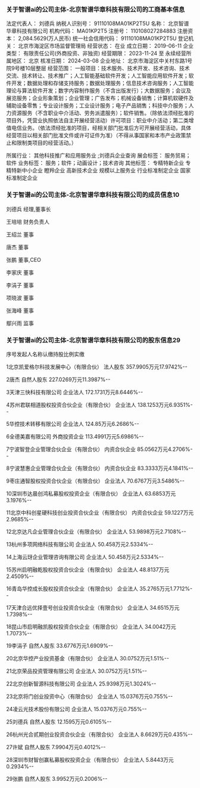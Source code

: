 ### 关于智谱ai的公司主体-北京智谱华章科技有限公司的工商基本信息
法定代表人：	刘德兵
纳税人识别号：	91110108MA01KP2T5U
名称：	北京智谱华章科技有限公司
机构代码：	MA01KP2T5
注册号：	110108027284883
注册资本：	2,084.5629(万人民币)
统一社会信用代码：	91110108MA01KP2T5U
登记机关：	北京市海淀区市场监督管理局
经营状态：	在业
成立日期：	2019-06-11
企业类型：	有限责任公司(外商投资、非独资)
经营期限：	2023-11-24 至 永续经营所属地区：	北京
核准日期：	2024-03-08
企业地址：	北京市海淀区中关村东路1号院9号楼10层整层
经营范围：	一般项目：技术服务、技术开发、技术咨询、技术交流、技术转让、技术推广；人工智能基础软件开发；人工智能应用软件开发；软件开发；数据处理和存储支持服务；数据处理服务；信息技术咨询服务；人工智能理论与算法软件开发；数字内容制作服务（不含出版发行）；大数据服务；会议及展览服务；企业形象策划；企业管理；广告发布；机械设备销售；计算机软硬件及辅助设备零售；专业设计服务；工业设计服务；电子产品销售；科技中介服务；人力资源服务（不含职业中介活动、劳务派遣服务）；软件销售。（除依法须经批准的项目外，凭营业执照依法自主开展经营活动）许可项目：职业中介活动；第二类增值电信业务。（依法须经批准的项目，经相关部门批准后方可开展经营活动，具体经营项目以相关部门批准文件或许可证件为准）（不得从事国家和本市产业政策禁止和限制类项目的经营活动。）

所属行业：	其他科技推广和应用服务业 ;刘德兵企业查询
展会标签：	服务贸易；软件
业务标签：	服务；软件；动画设计；技术咨询
其他标签：
专精特新企业
专精特新中小企业
瞪羚企业
高新技术企业
规模以上服务业
行业标准制定企业
国家标准制定企业


### 关于智谱ai的公司主体-北京智谱华章科技有限公司的成员信息10
刘德兵
经理,董事长

王培培
财务负责人

王绍兰
董事

唐杰
董事

张鹏
董事,CEO

李家庆
董事

李涓子
董事

项晓波
董事

张海峰
董事

鄢兴雨
监事

### 关于智谱ai的公司主体-北京智谱华章科技有限公司的股东信息29
序号发起人名称认缴持股比例实缴

1北京凯爱格尔科技发展中心（有限合伙）
法人股东
357.9905万元17.9742%--

2唐杰
自然人股东
227.0269万元11.3987%--

3天津三快科技有限公司
企业法人
172.1731万元8.6446%--

4苏州君联相道股权投资合伙企业（有限合伙）
企业法人
138.1253万元6.9351%--

5华控技术转移有限公司
企业法人
124.85万元6.2686%--

6全德美嘉有限公司
外商投资企业
113.4991万元5.6986%--

7宁波智登企业管理合伙企业（有限合伙）
内资合伙企业
85.0562万元4.2706%--

8宁波慧惠企业管理合伙企业（有限合伙）
内资合伙企业
83.3333万元4.1841%--

9枣庄通智股权投资合伙企业（有限合伙）
企业法人
70.6767万元3.5486%--

10深圳市达晨创鸿私募股权投资企业（有限合伙）
企业法人
63.6853万元3.1976%--

11北京中科创星硬科技创业投资合伙企业（有限合伙）
内资合伙企业
59.1227万元2.9685%--

12北京达凡企业管理合伙企业（有限合伙）
企业法人
53.9898万元2.7108%--

13杭州多项网络科技有限公司
企业法人
50.458万元2.5334%--

14上海云玡企业管理咨询有限公司
企业法人
50.458万元2.5334%--

15苏州启明融乾股权投资合伙企业（有限合伙）
企业法人
48.8137万元2.4509%--

16青岛华控成长股权投资合伙企业（有限合伙）
企业法人
35.2765万元1.7712%--

17天津合远优择壹号创业投资合伙企业（有限合伙）
企业法人
34.6515万元1.7398%--

18昆山市启明融凯股权投资合伙企业（有限合伙）
企业法人
34.0042万元1.7073%--

19李涓子
自然人股东
33.6776万元1.6909%--

20北京华控产业投资基金（有限合伙）
企业法人
30.0752万元1.51%--

21北京荣品投资管理有限公司
企业法人
30.0752万元1.51%--

22北京创新智源科技有限公司
企业法人
25.9398万元1.3024%--

23北京将门创业投资中心（有限合伙）
企业法人
15.0376万元0.755%--

24凌云光技术股份有限公司
企业法人
15.0376万元0.755%--

25刘德兵
自然人股东
12.1595万元0.6105%--

26杭州光合贰期创业投资合伙企业（有限合伙）
企业法人
8.6629万元0.435%--

27许斌
自然人股东
7.9904万元0.4012%--

28深圳市财智创赢私募股权投资企业（有限合伙）
企业法人
5.8443万元0.2934%--

29张鹏
自然人股东
3.9952万元0.2006%--